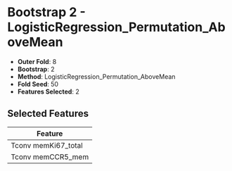 # Bootstrap 2 - LogisticRegression_Permutation_AboveMean

- **Outer Fold**: 8
- **Bootstrap**: 2
- **Method**: LogisticRegression_Permutation_AboveMean
- **Fold Seed**: 50
- **Features Selected**: 2

## Selected Features

| Feature |
|---------|
| Tconv memKi67_total |
| Tconv memCCR5_mem |

